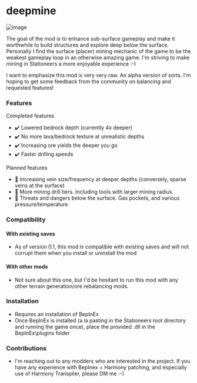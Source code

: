 # deepmine

![image](https://user-images.githubusercontent.com/6250953/104089769-5b5d2d00-5226-11eb-9b6e-2ce87961ffb0.png)

The goal of the mod is to enhance sub-surface gameplay and make it worthwhile to build structures and explore deep below the surface. Personally I find the surface (placer) mining mechanic of the game to be the weakest gameplay loop in an otherwise amazing game. I'm striving to make mining in Stationeers a more enjoyable experience :-)

I want to emphasize this mod is very very raw. An alpha version of sorts. I'm hoping to get some feedback from the community on balancing and requested features!

### Features

Completed features
 - :heavy_check_mark: Lowered bedrock depth (currently 4x deeper)
 - :heavy_check_mark: No more lava/bedrock texture at unrealistic depths
 - :heavy_check_mark: Increasing ore yields the deeper you go
 - :heavy_check_mark: Faster drilling speeds

Planned features
 - :small_orange_diamond: Increasing vein size/frequency at deeper depths (conversely, sparse veins at the surface)
 - :small_orange_diamond: More mining drill tiers. Including tools with larger mining radius.
 - :small_orange_diamond: Threats and dangers below the surface. Gas pockets, and various pressure/temperature

### Compatibility

#### With existing saves
 - As of version 0.1, this mod is compatible with existing saves and will not corrupt them when you install or uninstall the mod

#### With other mods
 - Not sure about this one, but I'd be hesitant to run this mod with any other terrain generation/ore rebalancing mods.

### Installation

 - Requires an installation of BepInEx
 - Once BepInEx is installed (a la pasting in the Stationeers root directory and running the game once), place the provided .dll in the BepInEx\plugins folder

### Contributions

 - I'm reaching out to any modders who are interested in the project. If you have any experience with BepInex + Harmony patching, and especially use of Harmony Transpiler, please DM me :-)
